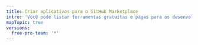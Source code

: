 ```yaml
---
title: Criar aplicativos para o GitHub Marketplace
intro: 'Você pode listar ferramentas gratuitas e pagas para os desenvolvedores usarem no {% data variables.product.prodname_marketplace %}.'
mapTopic: true
versions:
  free-pro-team: '*'
---
```


